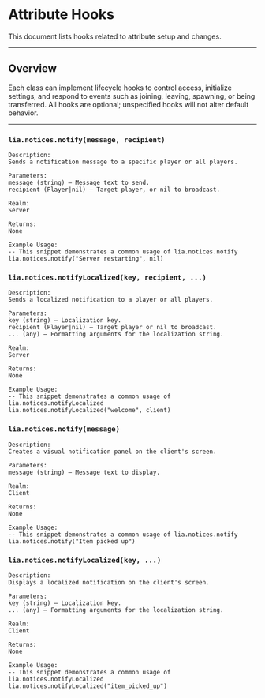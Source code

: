 # Attribute Hooks

This document lists hooks related to attribute setup and changes.

---

## Overview

Each class can implement lifecycle hooks to control access, initialize settings, and respond to events such as joining, leaving, spawning, or being transferred. All hooks are optional; unspecified hooks will not alter default behavior.

---

### `lia.notices.notify(message, recipient)`

    
    Description:
    Sends a notification message to a specific player or all players.
    
    Parameters:
    message (string) – Message text to send.
    recipient (Player|nil) – Target player, or nil to broadcast.
    
    Realm:
    Server
    
    Returns:
    None
    
    Example Usage:
    -- This snippet demonstrates a common usage of lia.notices.notify
    lia.notices.notify("Server restarting", nil)

### `lia.notices.notifyLocalized(key, recipient, ...)`

    
    Description:
    Sends a localized notification to a player or all players.
    
    Parameters:
    key (string) – Localization key.
    recipient (Player|nil) – Target player or nil to broadcast.
    ... (any) – Formatting arguments for the localization string.
    
    Realm:
    Server
    
    Returns:
    None
    
    Example Usage:
    -- This snippet demonstrates a common usage of lia.notices.notifyLocalized
    lia.notices.notifyLocalized("welcome", client)

### `lia.notices.notify(message)`

    
    Description:
    Creates a visual notification panel on the client's screen.
    
    Parameters:
    message (string) – Message text to display.
    
    Realm:
    Client
    
    Returns:
    None
    
    Example Usage:
    -- This snippet demonstrates a common usage of lia.notices.notify
    lia.notices.notify("Item picked up")

### `lia.notices.notifyLocalized(key, ...)`

    
    Description:
    Displays a localized notification on the client's screen.
    
    Parameters:
    key (string) – Localization key.
    ... (any) – Formatting arguments for the localization string.
    
    Realm:
    Client
    
    Returns:
    None
    
    Example Usage:
    -- This snippet demonstrates a common usage of lia.notices.notifyLocalized
    lia.notices.notifyLocalized("item_picked_up")
